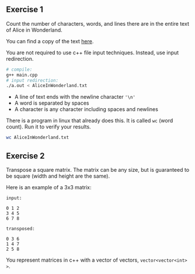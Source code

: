 Exercise 1
---

Count the number of characters, words, and lines there are in the entire text of Alice in Wonderland.

You can find a copy of the text [here](https://raw.githubusercontent.com/cs-si-ucr/cs12/master/etc/AliceInWonderland.txt).

You are not required to use c++ file input techniques.
Instead, use input redirection.

```bash
# compile:
g++ main.cpp
# input redirection:
./a.out < AliceInWonderland.txt
```

* A line of text ends with the newline character `'\n'`
* A word is separated by spaces
* A character is any character including spaces and newlines

There is a program in linux that already does this.
It is called `wc` (word count).
Run it to verify your results.

```bash
wc AliceInWonderland.txt
```

Exercise 2
---

Transpose a square matrix.
The matrix can be any size, but is guaranteed to be square (width and height are the same).

Here is an example of a 3x3 matrix:

```
input:

0 1 2
3 4 5
6 7 8

transposed:

0 3 6
1 4 7
2 5 8
```

You represent matrices in c++ with a vector of vectors, `vector<vector<int> >`.


